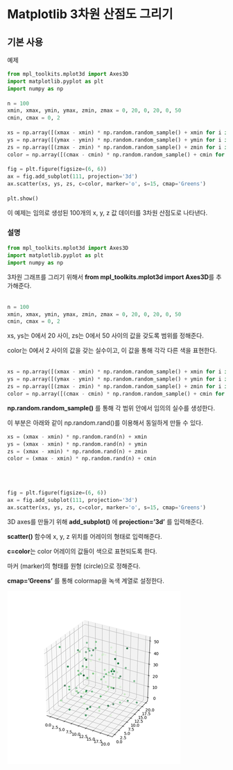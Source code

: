 # Matplotlib 3차원 산점도 그리기
## 기본 사용
예제  
```python
from mpl_toolkits.mplot3d import Axes3D
import matplotlib.pyplot as plt
import numpy as np

n = 100
xmin, xmax, ymin, ymax, zmin, zmax = 0, 20, 0, 20, 0, 50
cmin, cmax = 0, 2

xs = np.array([(xmax - xmin) * np.random.random_sample() + xmin for i in range(n)])
ys = np.array([(ymax - ymin) * np.random.random_sample() + ymin for i in range(n)])
zs = np.array([(zmax - zmin) * np.random.random_sample() + zmin for i in range(n)])
color = np.array([(cmax - cmin) * np.random.random_sample() + cmin for i in range(n)])

fig = plt.figure(figsize=(6, 6))
ax = fig.add_subplot(111, projection='3d')
ax.scatter(xs, ys, zs, c=color, marker='o', s=15, cmap='Greens')

plt.show()
```
이 예제는 임의로 생성된 100개의 x, y, z 값 데이터를 3차원 산점도로 나타낸다.

### 설명
```python
from mpl_toolkits.mplot3d import Axes3D
import matplotlib.pyplot as plt
import numpy as np
```
3차원 그래프를 그리기 위해서 **from mpl_toolkits.mplot3d import Axes3D**를 추가해준다.
<br><br>
```python
n = 100
xmin, xmax, ymin, ymax, zmin, zmax = 0, 20, 0, 20, 0, 50
cmin, cmax = 0, 2
```
xs, ys는 0에서 20 사이, zs는 0에서 50 사이의 값을 갖도록 범위를 정해준다.

color는 0에서 2 사이의 값을 갖는 실수이고, 이 값을 통해 각각 다른 색을 표현한다.
<br><br>
```python
xs = np.array([(xmax - xmin) * np.random.random_sample() + xmin for i in range(n)])
ys = np.array([(ymax - ymin) * np.random.random_sample() + ymin for i in range(n)])
zs = np.array([(zmax - zmin) * np.random.random_sample() + zmin for i in range(n)])
color = np.array([(cmax - cmin) * np.random.random_sample() + cmin for i in range(n)])
```
**np.random.random_sample()** 를 통해 각 범위 안에서 임의의 실수를 생성한다.

이 부분은 아래와 같이 np.random.rand()를 이용해서 동일하게 만들 수 있다.
```python
xs = (xmax - xmin) * np.random.rand(n) + xmin
ys = (xmax - xmin) * np.random.rand(n) + ymin
zs = (xmax - xmin) * np.random.rand(n) + zmin
color = (xmax - xmin) * np.random.rand(n) + cmin
```
<br><br>

```python
fig = plt.figure(figsize=(6, 6))
ax = fig.add_subplot(111, projection='3d')
ax.scatter(xs, ys, zs, c=color, marker='o', s=15, cmap='Greens')
```
3D axes를 만들기 위해 **add_subplot()** 에 **projection=’3d’** 를 입력해준다.

**scatter()** 함수에 x, y, z 위치를 어레이의 형태로 입력해준다.

**c=color**는 color 어레이의 값들이 색으로 표현되도록 한다.

마커 (marker)의 형태를 원형 (circle)으로 정해준다.

**cmap=’Greens’** 를 통해 colormap을 녹색 계열로 설정한다.

![](Images/2023-05-06-20-04-15.png)